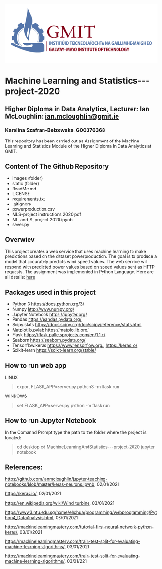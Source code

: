 ![](images/logo_GMIT.jpeg)

# Machine Learning and Statistics---project-2020

## Higher Diploma in Data Analytics, Lecturer: Ian McLoughlin: ian.mcloughlin@gmit.ie
### Karolina Szafran-Belzowska, G00376368

This repository has been carried out as Assignment of the Machine Learning and Statistics Module of the Higher Diploma In Data Analytics at GMIT.


## Content of The Github Repository

- images (folder)
- static (folder)
- ReadMe.md
- LICENSE
- requirements.txt
- .gitignore
- powerproduction.csv
- MLS-project instructions 2020.pdf
- ML_and_S_project.2020.ipynb
- sever.py

## Overwiev

This project creates a web service that uses machine learning to make predictions based on the dataset powerproduction. The goal is to produce a model that accurately predicts wind speed values. The web service will respond with predicted power values based on speed values sent as HTTP requests. 
The assignment was implemented in Python Language. Here are all details: [here](https://github.com/karolinaszafranbelzowska/MachineLearningAndStatistics---project-2020/blob/main/MLS%20-%20project%20instructions%202020.pdf)

## Packages used in this project

- Python 3 https://docs.python.org/3/
- Numpy http://www.numpy.org/ 
- Jupyter Notebook https://jupyter.org/ 
- Pandas https://pandas.pydata.org/
- Scipy.stats https://docs.scipy.org/doc/scipy/reference/stats.html
- Matplotlib.pylab https://matplotlib.org/
- Flask https://flask.palletsprojects.com/en/1.1.x/
- Seaborn https://seaborn.pydata.org/
- Tensorflow.keras https://www.tensorflow.org/, https://keras.io/
- Scikit-learn https://scikit-learn.org/stable/

## How to run web app

LINUX
> export FLASK_APP=server.py
> python3 -m flask run

WINDOWS
> set FLASK_APP=server.py
> python -m flask run

## How to run Jupyter Notebook
In the Comannd Prompt type the path to the folder where the project is located:
> cd desktop
> cd MachineLearningAndStatistics---project-2020
> jupyter notebook


## References:

https://github.com/ianmcloughlin/jupyter-teaching-notebooks/blob/master/keras-neurons.ipynb, 02/01/2021

https://keras.io/, 02/01/2021

https://en.wikipedia.org/wiki/Wind_turbine, 03/01/2021

https://www3.ntu.edu.sg/home/ehchua/programming/webprogramming/Python4_DataAnalysis.html, 03/01/2021

https://machinelearningmastery.com/tutorial-first-neural-network-python-keras/, 03/01/2021

https://machinelearningmastery.com/train-test-split-for-evaluating-machine-learning-algorithms/, 03/01/2021

https://machinelearningmastery.com/train-test-split-for-evaluating-machine-learning-algorithms/, 03/01/221
